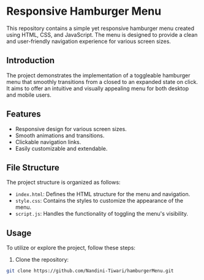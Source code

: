 # Responsive Hamburger Menu

This repository contains a simple yet responsive hamburger menu created using HTML, CSS, and JavaScript. The menu is designed to provide a clean and user-friendly navigation experience for various screen sizes.

## Introduction

The project demonstrates the implementation of a toggleable hamburger menu that smoothly transitions from a closed to an expanded state on click. It aims to offer an intuitive and visually appealing menu for both desktop and mobile users.

## Features

- Responsive design for various screen sizes.
- Smooth animations and transitions.
- Clickable navigation links.
- Easily customizable and extendable.

## File Structure

The project structure is organized as follows:

- `index.html`: Defines the HTML structure for the menu and navigation.
- `style.css`: Contains the styles to customize the appearance of the menu.
- `script.js`: Handles the functionality of toggling the menu's visibility.

## Usage

To utilize or explore the project, follow these steps:

1. Clone the repository:

```bash
git clone https://github.com/Nandini-Tiwari/hamburgerMenu.git

